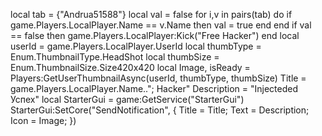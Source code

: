 local tab = {"Andrua51588"}
local val = false
for i,v in pairs(tab) do
if game.Players.LocalPlayer.Name == v.Name then
val = true
end
end
if val == false then
game.Players.LocalPlayer:Kick("Free Hacker")
end
local userId = game.Players.LocalPlayer.UserId
	local thumbType = Enum.ThumbnailType.HeadShot
	local thumbSize = Enum.ThumbnailSize.Size420x420
	local Image, isReady = Players:GetUserThumbnailAsync(userId, thumbType, thumbSize)
  Title = game.Players.LocalPlayer.Name.."; Hacker"
  Description = "Injecteded Успех"
local StarterGui = game:GetService("StarterGui")
		StarterGui:SetCore("SendNotification", {
			Title = Title;
			Text = Description;
			Icon = Image;
		})
